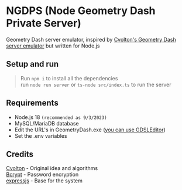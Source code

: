 # NGDPS (**N**ode **G**eometry **D**ash **P**rivate **S**erver)

Geometry Dash server emulator, inspired by [Cvolton's Geometry Dash server emulator](https://github.com/Cvolton/GMDprivateServer) but written for Node.js

## Setup and run
> Run ```npm i``` to install all the dependencies<br> run ```node run server``` or ```ts-node src/index.ts``` to run the server

## Requirements
- Node.js 18 `(recommended as 9/3/2023)`
- MySQL/MariaDB database
- Edit the URL's in GeometryDash.exe ([you can use GDSLEditor](https://github.com/elnexreal/GD-SLEditor))
- Set the .env variables

## Credits

[Cvolton](https://github.com/Cvolton) - Original idea and algorithms<br>
[Bcrypt](https://www.npmjs.com/package/bcrypt) - Password encryption<br>
[expressjs](https://github.com/expressjs) - Base for the system